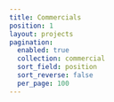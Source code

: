 ```yaml
---
title: Commercials
position: 1
layout: projects
pagination:
  enabled: true
  collection: commercial
  sort_field: position
  sort_reverse: false
  per_page: 100
---
```


